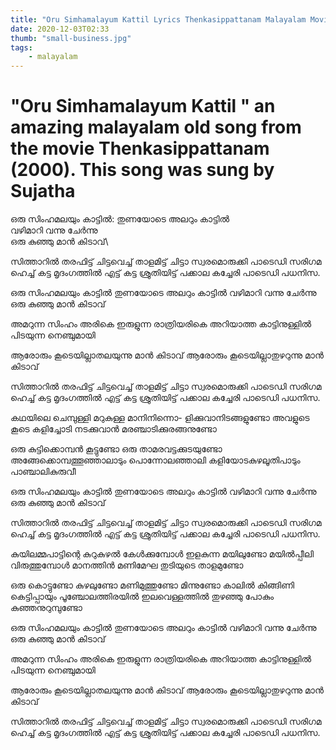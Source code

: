 ```yaml
---
title: "Oru Simhamalayum Kattil Lyrics Thenkasippattanam Malayalam Movie (2000) Songs"
date: 2020-12-03T02:33
thumb: "small-business.jpg"
tags: 
    - malayalam
---
```



# "Oru Simhamalayum Kattil " an amazing malayalam old song from the movie Thenkasippattanam (2000). This song was sung by Sujatha

ഒരു സിംഹമലയും കാട്ടിൽ:
തുണയോടെ അലറും കാട്ടിൽ  
വഴിമാറി വന്നു ചേർന്നു\
ഒരു കുഞ്ഞു മാൻ കിടാവ്\

സിത്താറിൽ തരഫിട്ട്
ചിട്ടവെച്ച് താളമിട്ട്
ചിട്ടാ സ്വരമൊരുക്കി
പാടെഡി സരിഗമ
ഹെച്ച് കട്ട മൃദംഗത്തിൽ
എട്ട് കട്ട ശ്രുതിയിട്ട്
പക്കാല കച്ചേരി
പാടെഡി പധനിസ.
 
ഒരു സിംഹമലയും കാട്ടിൽ
തുണയോടെ അലറും കാട്ടിൽ
വഴിമാറി വന്നു ചേർന്നു
ഒരു കുഞ്ഞു മാൻ കിടാവ്
 
അമറുന്ന സിംഹം അരികെ 
ഇരുളുന്ന രാത്രിയരികെ
അറിയാത്ത കാട്ടിനുള്ളിൽ 
പിടയുന്ന നെഞ്ചുമായി

ആരോരും കൂടെയില്ലാതലയുന്നു 
മാൻ കിടാവ്
ആരോരും കൂടെയില്ലാതുഴറുന്നു 
മാൻ കിടാവ്

സിത്താറിൽ തരഫിട്ട്
ചിട്ടവെച്ച് താളമിട്ട്
ചിട്ടാ സ്വരമൊരുക്കി
പാടെഡി സരിഗമ
ഹെച്ച് കട്ട മൃദംഗത്തിൽ
എട്ട് കട്ട ശ്രുതിയിട്ട്
പക്കാല കച്ചേരി
പാടെഡി പധനിസ.

കഥയിലെ ചെമ്പുള്ളി മറുകുള്ള മാനിനിന്നൊ-
ളിക്കുവാനിടങ്ങളുണ്ടോ
അവളുടെ കൂടെ കളിച്ചോടി നടക്കുവാൻ
മരഞ്ചാടിക്കുരങ്ങനുണ്ടോ

ഒരു കുട്ടിക്കൊമ്പൻ കൂട്ടുണ്ടോ
ഒരു താമരവട്ടക്കുടയുണ്ടോ
അങ്ങേക്കൊമ്പത്തൂഞ്ഞാലാടും പൊന്നോലഞ്ഞാലി
കളിയോടകുഴലൂതിപാടും പാഞ്ചാലികുരുവീ

ഒരു സിംഹമലയും കാട്ടിൽ
തുണയോടെ അലറും കാട്ടിൽ
വഴിമാറി വന്നു ചേർന്നു
ഒരു കുഞ്ഞു മാൻ കിടാവ്

സിത്താറിൽ തരഫിട്ട്
ചിട്ടവെച്ച് താളമിട്ട്
ചിട്ടാ സ്വരമൊരുക്കി
പാടെഡി സരിഗമ
ഹെച്ച് കട്ട മൃദംഗത്തിൽ
എട്ട് കട്ട ശ്രുതിയിട്ട്
പക്കാല കച്ചേരി
പാടെഡി പധനിസ.

കുയിലമ്മപാട്ടിന്റെ കുറുകുഴൽ കേൾക്കുമ്പോൾ
ഇളകുന്ന മയിലുണ്ടോ
മയില്‍പ്പീലി വിരുത്തുമ്പോൾ മാനത്തിൻ മണിമേഘ
തുടിയുടെ താളമുണ്ടോ

ഒരു കൊട്ടുണ്ടോ കുഴലുണ്ടോ
മണിമുത്തുണ്ടോ മിന്നുണ്ടോ
കാലിൽ കിങ്ങിണി കെട്ടിപ്പായും
പൂഞ്ചോലത്തിരയിൽ
ഇലവെള്ളത്തിൽ തുഴഞ്ഞു പോകും
കുഞ്ഞനുറുമ്പുണ്ടോ
 
ഒരു സിംഹമലയും കാട്ടിൽ
തുണയോടെ അലറും കാട്ടിൽ
വഴിമാറി വന്നു ചേർന്നു
ഒരു കുഞ്ഞു മാൻ കിടാവ്

അമറുന്ന സിംഹം അരികെ
ഇരുളുന്ന രാത്രിയരികെ
അറിയാത്ത കാട്ടിനുള്ളിൽ
പിടയുന്ന നെഞ്ചുമായി

ആരോരും കൂടെയില്ലാതലയുന്നു
മാൻ കിടാവ്
ആരോരും കൂടെയില്ലാതുഴറുന്നു
മാൻ കിടാവ്

സിത്താറിൽ തരഫിട്ട്
ചിട്ടവെച്ച് താളമിട്ട്
ചിട്ടാ സ്വരമൊരുക്കി
പാടെഡി സരിഗമ
ഹെച്ച് കട്ട മൃദംഗത്തിൽ
എട്ട് കട്ട ശ്രുതിയിട്ട്
പക്കാല കച്ചേരി
പാടെഡി പധനിസ.
